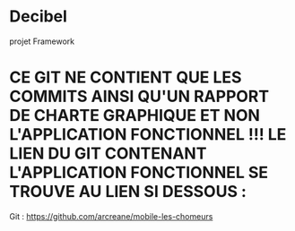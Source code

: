# Decibel
 projet Framework

# CE GIT NE CONTIENT QUE LES COMMITS AINSI QU'UN RAPPORT DE CHARTE GRAPHIQUE ET NON L'APPLICATION FONCTIONNEL !!! LE LIEN DU GIT CONTENANT L'APPLICATION FONCTIONNEL SE TROUVE AU LIEN SI DESSOUS :

Git : https://github.com/arcreane/mobile-les-chomeurs
